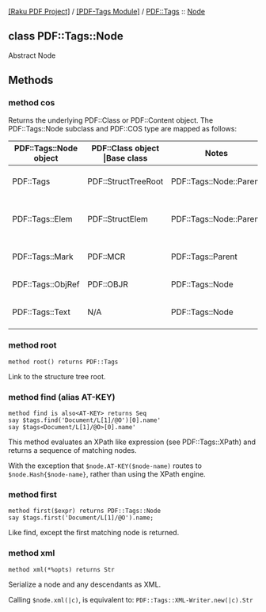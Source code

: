 [[Raku PDF Project]](https://pdf-raku.github.io)
 / [[PDF-Tags Module]](https://pdf-raku.github.io/PDF-Tags-raku)
 / [PDF::Tags](https://pdf-raku.github.io/PDF-Tags-raku/PDF/Tags)
 :: [Node](https://pdf-raku.github.io/PDF-Tags-raku/PDF/Tags/Node)

class PDF::Tags::Node
---------------------

Abstract Node

Methods
-------

### method cos

Returns the underlying PDF::Class or PDF::Content object. The PDF::Tags::Node subclass and PDF::COS type are mapped as follows:

<table class="pod-table">
<thead><tr>
<th>PDF::Tags::Node object</th> <th>PDF::Class object |Base class</th> <th>Notes</th> <th></th>
</tr></thead>
<tbody>
<tr> <td>PDF::Tags</td> <td>PDF::StructTreeRoot</td> <td>PDF::Tags::Node::Parent</td> <td>PDF structure tree root</td> </tr> <tr> <td>PDF::Tags::Elem</td> <td>PDF::StructElem</td> <td>PDF::Tags::Node::Parent</td> <td>Intermediate structure element node</td> </tr> <tr> <td>PDF::Tags::Mark</td> <td>PDF::MCR</td> <td>PDF::Tags::Parent</td> <td>Leaf marked content reference</td> </tr> <tr> <td>PDF::Tags::ObjRef</td> <td>PDF::OBJR</td> <td>PDF::Tags::Node</td> <td>Leaf object reference</td> </tr> <tr> <td>PDF::Tags::Text</td> <td>N/A</td> <td>PDF::Tags::Node</td> <td>Looking to eliminate this class?</td> </tr>
</tbody>
</table>

### method root

    method root() returns PDF::Tags

Link to the structure tree root.

### method find (alias AT-KEY)

    method find is also<AT-KEY> returns Seq
    say $tags.find('Document/L[1]/@O')[0].name'
    say $tags<Document/L[1]/@O>[0].name'

This method evaluates an XPath like expression (see PDF::Tags::XPath) and returns a sequence of matching nodes.

With the exception that `$node.AT-KEY($node-name)` routes to `$node.Hash{$node-name}`, rather than using the XPath engine.

### method first

    method first($expr) returns PDF::Tags::Node
    say $tags.first('Document/L[1]/@O').name;

Like find, except the first matching node is returned.

### method xml

    method xml(*%opts) returns Str

Serialize a node and any descendants as XML.

Calling `$node.xml(|c)`, is equivalent to: `PDF::Tags::XML-Writer.new(|c).Str`

